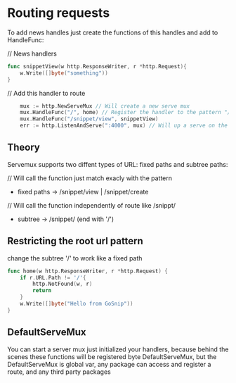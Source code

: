 # Routing requests

To add news handles just create the functions of this handles and add to HandleFunc:

// News handlers

```go
func snippetView(w http.ResponseWriter, r *http.Request){
    w.Write([]byte("something"))
}
```

// Add this handler to route

```go
    mux := http.NewServeMux // Will create a new serve mux
    mux.HandleFunc("/", home) // Register the handler to the pattern "/"
    mux.HandleFunc("/snippet/view", snippetView)
    err := http.ListenAndServe(":4000", mux) // Will up a serve on the port 4000 with mux
```

## Theory

Servemux supports two diffent types of URL: fixed paths and subtree paths:

// Will call the function just match exacly with the pattern
- fixed paths -> /snippet/view | /snippet/create

// Will call the function independently of route like /snippt/
- subtree -> /snippet/ (end with '/')


## Restricting the root url pattern
change the subtree '/' to work like a fixed path 

```go
func home(w http.ResponseWriter, r *http.Request) {
	if r.URL.Path != '/'{
        http.NotFound(w, r)
        return 
    }
    w.Write([]byte("Hello from GoSnip"))
}
```

## DefaultServeMux

You can start a server mux just initialized your handlers, because behind the scenes these functions will be registered byte
DefaultServeMux, but the DefaultServeMux is global var, any package can access and register a route, and any third party packages

